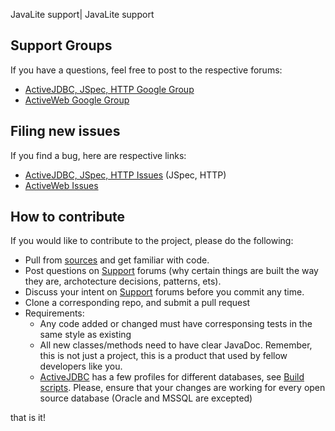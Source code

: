 JavaLite support| JavaLite support


## Support Groups

If you have a questions, feel free to post to the respective forums:

* [ActiveJDBC, JSpec, HTTP Google Group](https://groups.google.com/forum/#!forum/activejdbc-group)
* [ActiveWeb Google Group](https://groups.google.com/forum/?hl=en#!forum/activeweb)


## Filing new issues

If you find a bug, here are respective links:

* [ActiveJDBC, JSpec, HTTP Issues](https://github.com/javalite/activejdbc/issues) (JSpec, HTTP)
* [ActiveWeb Issues](https://github.com/javalite/activeweb/issues)

## How to contribute

If you would like to contribute to the project, please do the following: 

* Pull from [sources](sources) and get familiar with code. 
* Post questions on [Support](support) forums (why certain things are built the way they are, archotecture decisions, patterns, ets).
* Discuss your intent on [Support](support) forums before you commit any time. 
* Clone a corresponding repo, and submit a pull request 
* Requirements: 
    * Any code added or changed must have corresponsing tests in the same style as existing
    * All new classes/methods need to have clear JavaDoc. Remember, this is not just a project, this is a product that used by fellow developers like you.
    * [ActiveJDBC](activejdbc) has a few profiles for different databases, see [Build scripts](https://github.com/javalite/activejdbc/tree/master/scripts). Please, ensure that your changes are working for every open source database (Oracle and MSSQL are excepted)

that is it!


